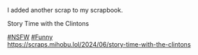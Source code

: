 I added another scrap to my scrapbook.

Story Time with the Clintons

[\#<span>NSFW</span>](https://social.lol/tags/NSFW) [\#<span>Funny</span>](https://social.lol/tags/Funny)  
[<span class="invisible">https://</span><span class="ellipsis">scraps.mihobu.lol/2024/06/stor</span><span class="invisible">y-time-with-the-clintons</span>](https://scraps.mihobu.lol/2024/06/story-time-with-the-clintons)
